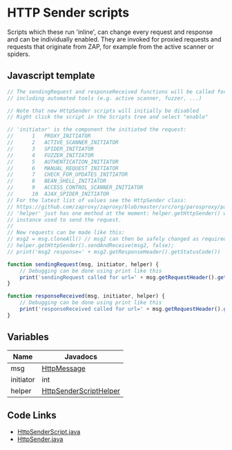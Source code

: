 HTTP Sender scripts
===================

Scripts which these run 'inline', can change every request and response and can be individually enabled. 
They are invoked for proxied requests and requests that originate from ZAP, for example from the active scanner or spiders.

## Javascript template

```javascript
// The sendingRequest and responseReceived functions will be called for all requests/responses sent/received by ZAP, 
// including automated tools (e.g. active scanner, fuzzer, ...)

// Note that new HttpSender scripts will initially be disabled
// Right click the script in the Scripts tree and select "enable"  

// 'initiator' is the component the initiated the request:
// 		1	PROXY_INITIATOR
// 		2	ACTIVE_SCANNER_INITIATOR
// 		3	SPIDER_INITIATOR
// 		4	FUZZER_INITIATOR
// 		5	AUTHENTICATION_INITIATOR
// 		6	MANUAL_REQUEST_INITIATOR
// 		7	CHECK_FOR_UPDATES_INITIATOR
// 		8	BEAN_SHELL_INITIATOR
// 		9	ACCESS_CONTROL_SCANNER_INITIATOR
// 		10	AJAX_SPIDER_INITIATOR
// For the latest list of values see the HttpSender class:
// https://github.com/zaproxy/zaproxy/blob/master/src/org/parosproxy/paros/network/HttpSender.java
// 'helper' just has one method at the moment: helper.getHttpSender() which returns the HttpSender 
// instance used to send the request.
//
// New requests can be made like this:
// msg2 = msg.cloneAll() // msg2 can then be safely changed as required without affecting msg
// helper.getHttpSender().sendAndReceive(msg2, false);
// print('msg2 response=' + msg2.getResponseHeader().getStatusCode())

function sendingRequest(msg, initiator, helper) {
	// Debugging can be done using print like this
	print('sendingRequest called for url=' + msg.getRequestHeader().getURI().toString())
}

function responseReceived(msg, initiator, helper) {
	// Debugging can be done using print like this
	print('responseReceived called for url=' + msg.getRequestHeader().getURI().toString())
}
```
## Variables
| Name | Javadocs |
| --- | --- |
| msg | [HttpMessage](https://static.javadoc.io/org.zaproxy/zap/2.7.0/org/parosproxy/paros/network/HttpMessage.html) |
| initiator | int |
| helper | [HttpSenderScriptHelper](https://static.javadoc.io/org.zaproxy/zap/2.7.0/org/zaproxy/zap/extension/script/HttpSenderScriptHelper.html) |

## Code Links
* [HttpSenderScript.java](https://github.com/zaproxy/zaproxy/blob/master/src/org/zaproxy/zap/extension/script/HttpSenderScript.java)
* [HttpSender.java](https://github.com/zaproxy/zaproxy/blob/master/src/org/parosproxy/paros/network/HttpSender.java)
